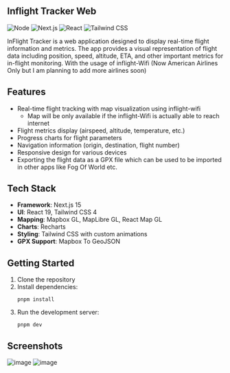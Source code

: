 ## Inflight Tracker Web

![Node](https://img.shields.io/badge/Node-v22-339933?logo=node.js&logoColor=white)
![Next.js](https://img.shields.io/badge/Next.js-15.3.1-black?logo=next.js&logoColor=white)
![React](https://img.shields.io/badge/React-v19-61DAFB?logo=react&logoColor=white)
![Tailwind CSS](https://img.shields.io/badge/Tailwind-v4-38B2AC?logo=tailwind-css&logoColor=white)

InFlight Tracker is a web application designed to display real-time flight information and metrics. The app provides a visual representation of flight data including position, speed, altitude, ETA, and other important metrics for in-flight monitoring. With the usage of inflight-Wifi (Now American Airlines Only but I am planning to add more airlines soon)

## Features
- Real-time flight tracking with map visualization using inflight-wifi
    - Map will be only available if the inflight-Wifi is actually able to reach internet
- Flight metrics display (airspeed, altitude, temperature, etc.)
- Progress charts for flight parameters
- Navigation information (origin, destination, flight number)
- Responsive design for various devices
- Exporting the flight data as a GPX file which can be used to be imported in other apps like Fog Of World etc.

## Tech Stack
- **Framework**: Next.js 15
- **UI**: React 19, Tailwind CSS 4
- **Mapping**: Mapbox GL, MapLibre GL, React Map GL
- **Charts**: Recharts
- **Styling**: Tailwind CSS with custom animations
- **GPX Support**: Mapbox To GeoJSON

## Getting Started
1. Clone the repository
2. Install dependencies:
   ```
   pnpm install
   ```
3. Run the development server:
   ```
   pnpm dev
   ```

## Screenshots
![image](https://github.com/user-attachments/assets/e8b26b01-2f41-4f70-a6d2-e44c4b41e28f)
![image](https://github.com/user-attachments/assets/b3ab87f6-b526-4836-8d47-05404ae0ab2b)
